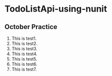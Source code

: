 # TodoListApi-using-nunit
## October Practice
1. This is test1.
2. This is test2.
3. This is test3.
4. This is test4.
5. This is test5.
6. This is test6.
7. This is test7.